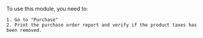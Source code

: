 To use this module, you need to:

    1. Go to "Purchase"
    2. Print the purchase order report and verify if the product taxes has been removed.